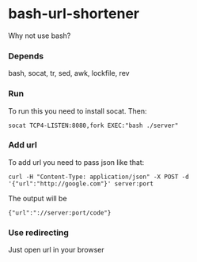 # bash-url-shortener
Why not use bash?

### Depends
bash, socat, tr, sed, awk, lockfile, rev

### Run
To run this you need to install socat. Then:

    socat TCP4-LISTEN:8080,fork EXEC:"bash ./server"

### Add url
To add url you need to pass json like that:

    curl -H "Content-Type: application/json" -X POST -d '{"url":"http://google.com"}' server:port

The output will be

    {"url":"://server:port/code"}

### Use redirecting
Just open url in your browser
